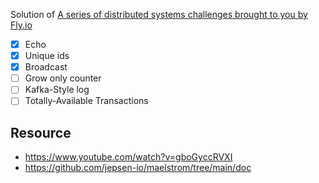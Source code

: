 Solution of [A series of distributed systems challenges brought to you by Fly.io](https://fly.io/dist-sys/)

- [x] Echo
- [x] Unique ids
- [x] Broadcast
- [ ] Grow only counter
- [ ] Kafka-Style log
- [ ] Totally-Available Transactions

## Resource
- https://www.youtube.com/watch?v=gboGyccRVXI
- https://github.com/jepsen-io/maelstrom/tree/main/doc